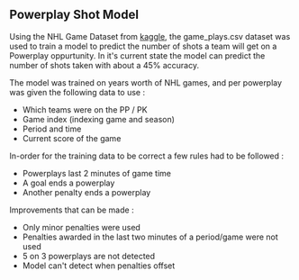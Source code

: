 
<h2>Powerplay Shot Model</h2>

Using the NHL Game Dataset from <a href="https://www.kaggle.com/datasets/martinellis/nhl-game-data?select=game_plays.csv">kaggle</a>, the game_plays.csv dataset was used to train a model to predict the number of shots a team will get on a Powerplay oppurtunity. In it's current state the model can predict the number of shots taken with about a 45% accuracy.

The model was trained on years worth of NHL games, and per powerplay was given the following data to use :
- Which teams were on the PP / PK
- Game index (indexing game and season)
- Period and time
- Current score of the game

In-order for the training data to be correct a few rules had to be followed :
- Powerplays last 2 minutes of game time
- A goal ends a powerplay
- Another penalty ends a powerplay

Improvements that can be made :
- Only minor penalties were used
- Penalties awarded in the last two minutes of a period/game were not used
- 5 on 3 powerplays are not detected
- Model can't detect when penalties offset
